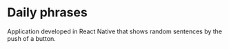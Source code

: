 # Daily phrases
Application developed in React Native that shows random sentences by the push of a button.
